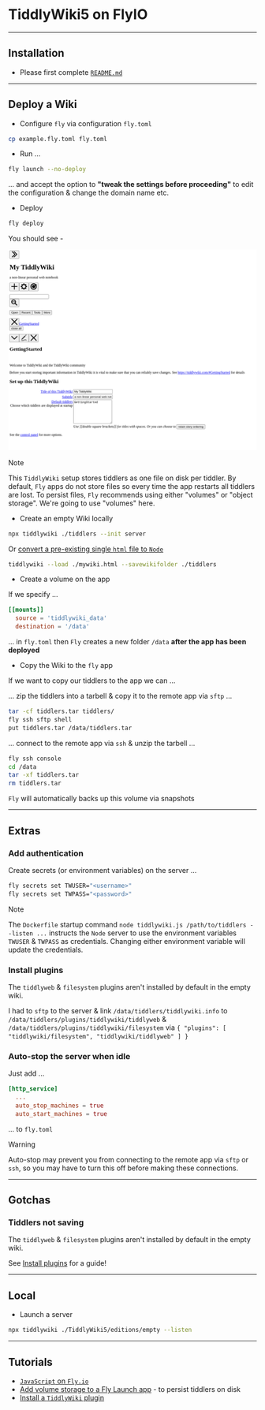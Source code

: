 # TiddlyWiki5 on FlyIO


---


## Installation

- Please first complete [`README.md`](../README.md)


---


## Deploy a Wiki

- Configure `fly` via configuration `fly.toml`

```sh
cp example.fly.toml fly.toml
```

- Run ...

```sh
fly launch --no-deploy
```

... and accept the option to **"tweak the settings before proceeding"** to edit the configuration & change the domain name etc.

- Deploy

```sh
fly deploy
```

You should see -

![](./images/tiddlywiki-default-startup.png)


> [!NOTE]
> This `TiddlyWiki` setup stores tiddlers as one file on disk per tiddler.
> By default, `Fly` apps do not store files so every time the app restarts all tiddlers are lost.
> To persist files, `Fly` recommends using either "volumes" or "object storage".
> We're going to use "volumes" here.

- Create an empty Wiki locally

```sh
npx tiddlywiki ./tiddlers --init server
```

Or [convert a pre-existing single `html` file to `Node`](https://talk.tiddlywiki.org/t/migration-from-single-html-file-to-node-js/3585)

```sh
tiddlywiki --load ./mywiki.html --savewikifolder ./tiddlers
```

- Create a volume on the app

If we specify ...

```toml
[[mounts]]
  source = 'tiddlywiki_data'
  destination = '/data'
```

... in `fly.toml` then `Fly` creates a new folder `/data` **after the app has been deployed**

- Copy the Wiki to the `fly` app

If we want to copy our tiddlers to the app we can ...

... zip the tiddlers into a tarbell & copy it to the remote app via `sftp` ...

```sh
tar -cf tiddlers.tar tiddlers/
fly ssh sftp shell
put tiddlers.tar /data/tiddlers.tar
```

... connect to the remote app via `ssh` & unzip the tarbell ...

```sh
fly ssh console
cd /data
tar -xf tiddlers.tar
rm tiddlers.tar
```

`Fly` will automatically backs up this volume via snapshots


---


## Extras

### Add authentication

Create secrets (or environment variables) on the server ...

```sh
fly secrets set TWUSER="<username>"
fly secrets set TWPASS="<password>"
```

> [!NOTE]
> The `Dockerfile` startup command `node tiddlywiki.js /path/to/tiddlers --listen ...` instructs the `Node` server to use the environment variables `TWUSER` & `TWPASS` as credentials. Changing either environment variable will update the credentials.

### Install plugins

The `tiddlyweb` & `filesystem` plugins aren't installed by default in the empty wiki.

I had to `sftp` to the server & link `/data/tiddlers/tiddlywiki.info` to `/data/tiddlers/plugins/tiddlywiki/tiddlyweb` & `/data/tiddlers/plugins/tiddlywiki/filesystem` via `{ "plugins": [ "tiddlywiki/filesystem", "tiddlywiki/tiddlyweb" ] }` 

### Auto-stop the server when idle

Just add ...

```toml
[http_service]
  ...
  auto_stop_machines = true
  auto_start_machines = true
```

... to `fly.toml`

> [!WARNING]
> Auto-stop may prevent you from connecting to the remote app via `sftp` or `ssh`, so you may have to turn this off before making these connections.


---


## Gotchas

### Tiddlers not saving

The `tiddlyweb` & `filesystem` plugins aren't installed by default in the empty wiki.

See [Install plugins](#install-plugins) for a guide!


---


## Local

- Launch a server

```sh
npx tiddlywiki ./TiddlyWiki5/editions/empty --listen
```


---


## Tutorials

- [`JavaScript` on `Fly.io`](https://fly.io/docs/js/)
- [Add volume storage to a Fly Launch app](https://fly.io/docs/launch/volume-storage/) - to persist tiddlers on disk
- [Install a `TiddlyWiki` plugin](https://tiddlywiki.com/#Installing%20custom%20plugins%20on%20Node.js)
